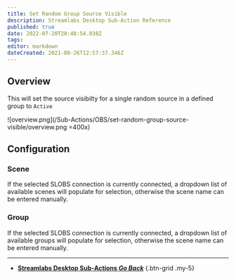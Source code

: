 ```yaml
---
title: Set Random Group Source Visible
description: Streamlabs Desktop Sub-Action Reference
published: true
date: 2022-07-20T20:48:54.038Z
tags: 
editor: markdown
dateCreated: 2021-08-26T12:57:37.346Z
---
```


## Overview
This will set the source visibilty for a single random source in a defined group to `Active`

![overview.png](/Sub-Actions/OBS/set-random-group-source-visible/overview.png =400x)

## Configuration
### Scene
If the selected SLOBS connection is currently connected, a dropdown list of available scenes will populate for selection, otherwise the scene name can be entered manually.

### Group
If the selected SLOBS connection is currently connected, a dropdown list of available groups will populate for selection, otherwise the scene name can be entered manually.

---

- [<i class="mdi mdi-chevron-left"></i> **Streamlabs Desktop Sub-Actions *Go Back***](/en/Sub-Actions/Streamlabs-Desktop)
{.btn-grid .my-5}